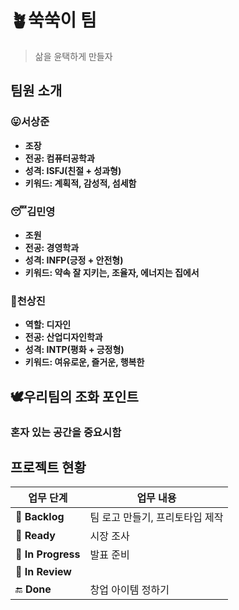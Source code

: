 # 🪴쑥쑥이 팀
> 삶을 윤택하게 만들자
## 팀원 소개
### 😛서상준
- **조장**
- **전공: 컴퓨터공학과**
- **성격: ISFJ(친절 + 성과형)**
- **키워드: 계획적, 감성적, 섬세함**
  
### 😴김민영
- **조원**
- **전공: 경영학과**
- **성격: INFP(긍정 + 안전형)**
- **키워드: 약속 잘 지키는, 조율자, 에너지는 집에서**
### 🫡천상진
 - **역할: 디자인**
 - **전공: 산업디자인학과**
 - **성격: INTP(평화 + 긍정형)**
 - **키워드: 여유로운, 즐거운, 행복한**

## 🕊️우리팀의 조화 포인트
### 혼자 있는 공간을 중요시함 

## 프로젝트 현황
| 업무 단계 | 업무 내용 |
|------|------------|
| 👜 **Backlog** | 팀 로고 만들기, 프리토타입 제작 |
| 🏁 **Ready** | 시장 조사 |
| 🏹 **In Progress** | 발표 준비 |
| 🎯 **In Review** |  |
| 🔚 **Done** | 창업 아이템 정하기 |
